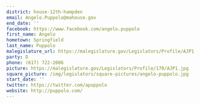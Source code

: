 ```yaml
---
district: house-12th-hampden
email: Angelo.Puppolo@mahouse.gov
end_date: ''
facebook: https://www.facebook.com/angelo.puppolo
first_name: Angelo
hometown: Springfield
last_name: Puppolo
malegislature_url: https://malegislature.gov/Legislators/Profile/AJP1
party: D
phone: (617) 722-2006
picture: https://malegislature.gov/Legislators/Profile/170/AJP1.jpg
square_picture: /img/legislators/square-pictures/angelo-puppolo.jpg
start_date: ''
twitter: https://twitter.com/apuppolo
website: http://puppolo.com/
---
```

